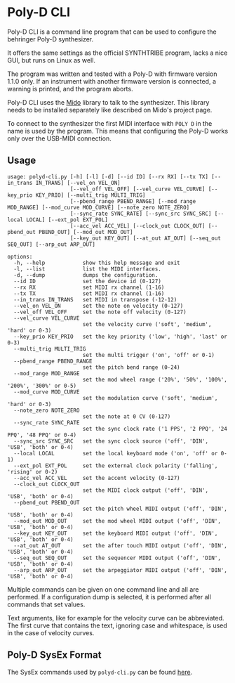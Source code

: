 # Poly-D CLI

Poly-D CLI is a command line program that can be used to configure the behringer Poly-D synthesizer.

It offers the same settings as the official SYNTHTRIBE program, lacks a nice GUI, but runs on Linux as well.

The program was written and tested with a Poly-D with firmware version 1.1.0 only. If an instrument with another firmware version is connected, a warning is printed, and the program aborts.

Poly-D CLI uses the [Mido](https://github.com/mido/mido) library to talk to the synthesizer. This library needs to be installed separately like described on Mido's project page.

To connect to the synthesizer the first MIDI interface with `POLY D` in the name is used by the program. This means that configuring the Poly-D works only over the USB-MIDI connection.

## Usage

    usage: polyd-cli.py [-h] [-l] [-d] [--id ID] [--rx RX] [--tx TX] [--in_trans IN_TRANS] [--vel_on VEL_ON]
                        [--vel_off VEL_OFF] [--vel_curve VEL_CURVE] [--key_prio KEY_PRIO] [--multi_trig MULTI_TRIG]
                        [--pbend_range PBEND_RANGE] [--mod_range MOD_RANGE] [--mod_curve MOD_CURVE] [--note_zero NOTE_ZERO]
                        [--sync_rate SYNC_RATE] [--sync_src SYNC_SRC] [--local LOCAL] [--ext_pol EXT_POL]
                        [--acc_vel ACC_VEL] [--clock_out CLOCK_OUT] [--pbend_out PBEND_OUT] [--mod_out MOD_OUT]
                        [--key_out KEY_OUT] [--at_out AT_OUT] [--seq_out SEQ_OUT] [--arp_out ARP_OUT]

    options:
      -h, --help            show this help message and exit
      -l, --list            list the MIDI interfaces.
      -d, --dump            dumps the configuration.
      --id ID               set the device id (0-127)
      --rx RX               set MIDI rx channel (1-16)
      --tx TX               set MIDI rx channel (1-16)
      --in_trans IN_TRANS   set MIDI in transpose (-12-12)
      --vel_on VEL_ON       set the note on velocity (0-127)
      --vel_off VEL_OFF     set the note off velocity (0-127)
      --vel_curve VEL_CURVE
                            set the velocity curve ('soft', 'medium', 'hard' or 0-3)
      --key_prio KEY_PRIO   set the key priority ('low', 'high', 'last' or 0-3)
      --multi_trig MULTI_TRIG
                            set the multi trigger ('on', 'off' or 0-1)
      --pbend_range PBEND_RANGE
                            set the pitch bend range (0-24)
      --mod_range MOD_RANGE
                            set the mod wheel range ('20%', '50%', '100%', '200%', '300%' or 0-5)
      --mod_curve MOD_CURVE
                            set the modulation curve ('soft', 'medium', 'hard' or 0-3)
      --note_zero NOTE_ZERO
                            set the note at 0 CV (0-127)
      --sync_rate SYNC_RATE
                            set the sync clock rate ('1 PPS', '2 PPQ', '24 PPQ', '48 PPQ' or 0-4)
      --sync_src SYNC_SRC   set the sync clock source ('off', 'DIN', 'USB', 'both' or 0-4)
      --local LOCAL         set the local keyboard mode ('on', 'off' or 0-1)
      --ext_pol EXT_POL     set the external clock polarity ('falling', 'rising' or 0-2)
      --acc_vel ACC_VEL     set the accent velocity (0-127)
      --clock_out CLOCK_OUT
                            set the MIDI clock output ('off', 'DIN', 'USB', 'both' or 0-4)
      --pbend_out PBEND_OUT
                            set the pitch wheel MIDI output ('off', 'DIN', 'USB', 'both' or 0-4)
      --mod_out MOD_OUT     set the mod wheel MIDI output ('off', 'DIN', 'USB', 'both' or 0-4)
      --key_out KEY_OUT     set the keyboard MIDI output ('off', 'DIN', 'USB', 'both' or 0-4)
      --at_out AT_OUT       set the after touch MIDI output ('off', 'DIN', 'USB', 'both' or 0-4)
      --seq_out SEQ_OUT     set the sequencer MIDI output ('off', 'DIN', 'USB', 'both' or 0-4)
      --arp_out ARP_OUT     set the arpeggiator MIDI output ('off', 'DIN', 'USB', 'both' or 0-4)

Multiple commands can be given on one command line and all are performed. If a configuration dump is selected, it is performed after all commands that set values.

Text arguments, like for example for the velocity curve can be abbreviated. The first curve that contains the text, ignoring case and whitespace, is used in the case of velocity curves. 

## Poly-D SysEx Format

The SysEx commands used by `polyd-cli.py` can be found [here](polyd-sysex.md).
